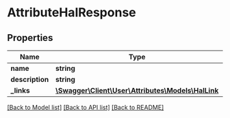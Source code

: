 # AttributeHalResponse

## Properties
Name | Type | Description | Notes
------------ | ------------- | ------------- | -------------
**name** | **string** |  | 
**description** | **string** |  | 
**_links** | [**\Swagger\Client\User\Attributes\Models\HalLink**](HalLink.md) |  | 

[[Back to Model list]](../README.md#documentation-for-models) [[Back to API list]](../README.md#documentation-for-api-endpoints) [[Back to README]](../README.md)



